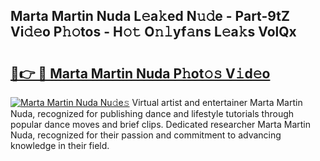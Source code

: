 ## Marta Martin Nuda L𝚎a𝚔ed N𝚞𝚍e - Part-9tZ Vi𝚍𝚎o P𝚑𝚘tos - H𝚘𝚝 O𝚗𝚕yf𝚊ns L𝚎a𝚔s VolQx

# <h2><a href="http://kfconwj.oniu.top/?m=Marta+Martin+Nuda">🔗👉 🔴 Marta Martin Nuda P𝚑ot𝚘𝚜 V𝚒d𝚎o</a></h2>

[![Marta Martin Nuda Nu𝚍e𝚜](https://i.imgur.com/0qMVB7G.gif)](http://kfconwj.oniu.top/?m=Marta+Martin+Nuda)
Virtual artist and entertainer Marta Martin Nuda, recognized for publishing dance and lifestyle tutorials through popular dance moves and brief clips. Dedicated researcher Marta Martin Nuda, recognized for their passion and commitment to advancing knowledge in their field.  
